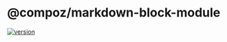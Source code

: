 # @compoz/markdown-block-module

[![version](https://img.shields.io/npm/v/@compoz/markdown-block-module.svg?style=flat-square)](https://www.npmjs.com/package/@compoz/markdown-block-module)
